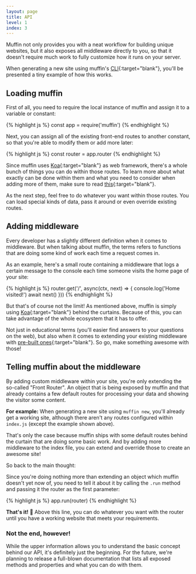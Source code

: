 ```yaml
---
layout: page
title: API
level: 1
index: 3
---
```


Muffin not only provides you with a neat workflow for building unique websites, but it also exposes all middleware directly to you, so that it doesn't require much work to fully customize how it runs on your server.

When generating a new site using muffin's [CLI](https://www.npmjs.com/package/muffin-cli){:target="blank"}, you'll be presented a tiny example of how this works.

## Loading muffin

First of all, you need to require the local instance of muffin and assign it to a variable or constant:

{% highlight js %}
const app = require('muffin')
{% endhighlight %}

Next, you can assign all of the existing front-end routes to another constant, so that you're able to modify them or add more later:

{% highlight js %}
const router = app.router
{% endhighlight %}

Since muffin uses [Koa](http://koajs.com){:target="blank"} as web framework, there's a whole bunch of things you can do within those routes. To learn more about what exactly can be done within them and what you need to consider when adding more of them, make sure to read [this](http://koajs.com/#application){:target="blank"}.

As the next step, feel free to do whatever you want within those routes. You can load special kinds of data, pass it around or even override existing routes.

## Adding middleware

Every developer has a slightly different definition when it comes to middleware. But when talking about muffin, the terms refers to functions that are doing some kind of work each time a request comes in.

As an example, here's a small route containing a middleware that logs a certain message to the console each time someone visits the home page of your site:

{% highlight js %}
router.get('/', async(ctx, next) => {
  console.log('Home visited!')
  await next()
}))
{% endhighlight %}

But that's of course not the limit! As mentioned above, muffin is simply using [Koa](http://koajs.com){:target="blank"} behind the curtains. Because of this, you can take advantage of the whole ecosystem that it has to offer.

Not just in educational terms (you'll easier find answers to your questions on the web), but also when it comes to extending your existing middleware with [pre-built ones](https://github.com/koajs/koa/wiki){:target="blank"}. So go, make something awesome with those!

## Telling muffin about the middleware

By adding custom middleware within your site, you're only extending the so-called "Front Router". An object that is being exposed by muffin and that already contains a few default routes for processing your data and showing the visitor some content.

**For example:** When generating a new site using `muffin new`, you'll already get a working site, although there aren't any routes configured within `index.js` (except the example shown above).

That's only the case because muffin ships with some default routes behind the curtain that are doing some basic work. And by adding more middleware to the index file, you can extend and override those to create an awesome site!

So back to the main thought:

Since you're doing nothing more than extending an object which muffin doesn't yet now of, you need to tell it about it by calling the `.run` method and passing it the router as the first parameter:

{% highlight js %}
app.run(router)
{% endhighlight %}

**That's it!** 🤘 Above this line, you can do whatever you want with the router until you have a working website that meets your requirements.

### Not the end, however!

While the upper information allows you to understand the basic concept behind our API, it's definitely just the beginning. For the future, we're planning to release a full-blown documentation that lists all exposed methods and properties and what you can do with them.
